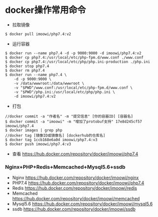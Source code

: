 # docker操作常用命令
- 拉取镜像
```
$ docker pull imoowi/php7.4:v2

```
- 运行容器
```
$ docker run --name php7.4 -d -p 9000:9000 -d imoowi/php7.4:v2
$ docker cp php7.4:/usr/local/etc/php-fpm.d/www.conf ./www.conf
$ docker cp php7.4:/usr/local/etc/php/php.ini-production ./php.ini
$ docker stop php7.4 
$ docker rm php7.4
$ docker run --name php7.4 \
    -d -p 9000:9000 \
    -v /data/wwwroot:/data/wwwroot \
    -v "$PWD"/www.conf:/usr/local/etc/php-fpm.d/www.conf \
    -v "$PWD"/php.ini:/usr/local/etc/php/php.ini \
    -d imoowi/php7.4:v2

```
- 打包
```
//docker commit -a "作者名" -m "提交信息" [你的容器ID] [容器名]
$ docker commit -a "imoowi" -m "增加了protobuf支持" 17e8d245cf57 imoowi/php7.4
$ docker images | grep php
//docker tag [镜像ID或镜像名] [dockerhub的仓库名]
$ docker tag 1ccb168e6a0d imoowi/php7.4:v3
$ docker push imoowi/php7.4:v3

```
- 查看 
	https://hub.docker.com/repository/docker/imoowi/php7.4

### Nginx+PHP+Redis+Memcached+Mysql5.6+ssdb 
- Nginx
	https://hub.docker.com/repository/docker/imoowi/nginx
- PHP7.4
	https://hub.docker.com/repository/docker/imoowi/php7.4
- Redis
	https://hub.docker.com/repository/docker/imoowi/redis
- Memcached
	https://hub.docker.com/repository/docker/imoowi/memcached
- Mysql5.6
	https://hub.docker.com/repository/docker/imoowi/mysql5.6
- ssdb
	https://hub.docker.com/repository/docker/imoowi/ssdb